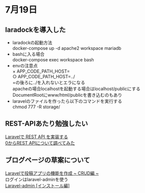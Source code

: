 # 7月19日
## laradockを導入した
+ laradockの起動方法  
docker-compose up -d apache2 workspace mariadb  
+ bashに入る場合  
docker-compose exec workspace bash  
+ envの注意点  
× APP_CODE_PATH_HOST=  
○ APP_CODE_PATH_HOST=../  
=の後ろに../を入れないとエラになる  
apacheの場合localhostを起動する場合はlocalhost/publicにする  
DocumentRootにwww/html/publicを書き込むのもあり  
+ laravelのファイルを作ったら以下のコマンドを実行する  
chmod 777 -R storage/
## REST-APIあたり勉強したい
[Laravelで REST API を実装する](https://noumenon-th.net/programming/2020/02/12/laravel-api/)  
[0からREST APIについて調べてみた](https://qiita.com/masato44gm/items/dffb8281536ad321fb08)

## ブログページの草案について
[Laravelで投稿アプリの機能を作成 ~ CRUD編 ~](https://qiita.com/dai_designing/items/cf6944f9cd0ac08f4e3e)  
ログインはlaravel-adminを使う  
[Laravel-admin [インストール編]](https://qiita.com/takamisa/items/eecdaaa3baa3a4b548f7)
